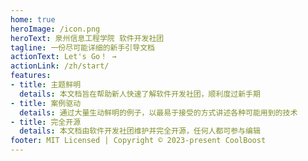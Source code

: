 ```yaml
---
home: true
heroImage: /icon.png
heroText: 泉州信息工程学院 软件开发社团
tagline: 一份尽可能详细的新手引导文档
actionText: Let's Go！ →
actionLink: /zh/start/
features:
- title: 主题鲜明
  details: 本文档旨在帮助新人快速了解软件开发社团，顺利度过新手期
- title: 案例驱动
  details: 通过大量生动鲜明的例子，以最易于接受的方式讲述各种可能用到的技术
- title: 完全开源
  details: 本文档由软件开发社团维护并完全开源，任何人都可参与编辑
footer: MIT Licensed | Copyright © 2023-present CoolBoost
---
```

